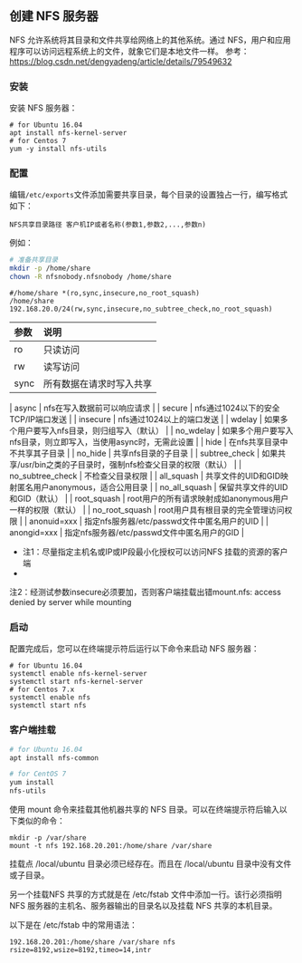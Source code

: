 ## 创建 NFS 服务器

NFS 允许系统将其目录和文件共享给网络上的其他系统。通过
NFS，用户和应用程序可以访问远程系统上的文件，就象它们是本地文件一样。
参考：https://blog.csdn.net/dengyadeng/article/details/79549632

### 安装
安装 NFS 服务器：

```{.python .input}
# for Ubuntu 16.04
apt install nfs-kernel-server
# for Centos 7
yum -y install nfs-utils
```

### 配置
编辑`/etc/exports`文件添加需要共享目录，每个目录的设置独占一行，编写格式如下：

`NFS共享目录路径
客户机IP或者名称(参数1,参数2,...,参数n)`

例如：

```bash
# 准备共享目录
mkdir -p /home/share
chown -R nfsnobody.nfsnobody /home/share
```

```{.python .input}
#/home/share *(ro,sync,insecure,no_root_squash)
/home/share 192.168.20.0/24(rw,sync,insecure,no_subtree_check,no_root_squash)
```

| 参数 | 说明 |
| :- | :- |
| ro | 只读访问 |
| rw | 读写访问 |
| sync | 所有数据在请求时写入共享 |
|
async | nfs在写入数据前可以响应请求 |
| secure | nfs通过1024以下的安全TCP/IP端口发送 |
| insecure |
nfs通过1024以上的端口发送 |
| wdelay | 如果多个用户要写入nfs目录，则归组写入（默认） |
| no_wdelay |
如果多个用户要写入nfs目录，则立即写入，当使用async时，无需此设置 |
| hide | 在nfs共享目录中不共享其子目录 |
| no_hide |
共享nfs目录的子目录 |
| subtree_check | 如果共享/usr/bin之类的子目录时，强制nfs检查父目录的权限（默认） |
|
no_subtree_check | 不检查父目录权限 |
| all_squash | 共享文件的UID和GID映射匿名用户anonymous，适合公用目录
|
| no_all_squash | 保留共享文件的UID和GID（默认） |
| root_squash |
root用户的所有请求映射成如anonymous用户一样的权限（默认） |
| no_root_squash | root用户具有根目录的完全管理访问权限 |
| anonuid=xxx | 指定nfs服务器/etc/passwd文件中匿名用户的UID |
| anongid=xxx |
指定nfs服务器/etc/passwd文件中匿名用户的GID |

+ 注1：尽量指定主机名或IP或IP段最小化授权可以访问NFS 挂载的资源的客户端
+
注2：经测试参数insecure必须要加，否则客户端挂载出错mount.nfs: access denied by server while mounting
### 启动

配置完成后，您可以在终端提示符后运行以下命令来启动 NFS 服务器：

```{.python .input}
# for Ubuntu 16.04
systemctl enable nfs-kernel-server
systemctl start nfs-kernel-server
# for Centos 7.x
systemctl enable nfs
systemctl start nfs
```

### 客户端挂载

```bash
# for Ubuntu 16.04
apt install nfs-common

# for CentOS 7
yum install
nfs-utils
```

使用 mount 命令来挂载其他机器共享的 NFS 目录。可以在终端提示符后输入以下类似的命令：

```{.python .input}
mkdir -p /var/share
mount -t nfs 192.168.20.201:/home/share /var/share
```

挂载点 /local/ubuntu 目录必须已经存在。而且在 /local/ubuntu 目录中没有文件或子目录。

另一个挂载NFS 共享的方式就是在
/etc/fstab 文件中添加一行。该行必须指明 NFS 服务器的主机名、服务器输出的目录名以及挂载 NFS 共享的本机目录。

以下是在
/etc/fstab 中的常用语法：

```{.python .input}
192.168.20.201:/home/share /var/share nfs rsize=8192,wsize=8192,timeo=14,intr
```
